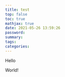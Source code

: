 ```yaml
---
title: test
top: false
toc: true
mathjax: true
date: 2021-05-26 13:59:26
password:
summary:
tags:
categories:
---
```

Hello
<!-- more -->
World!